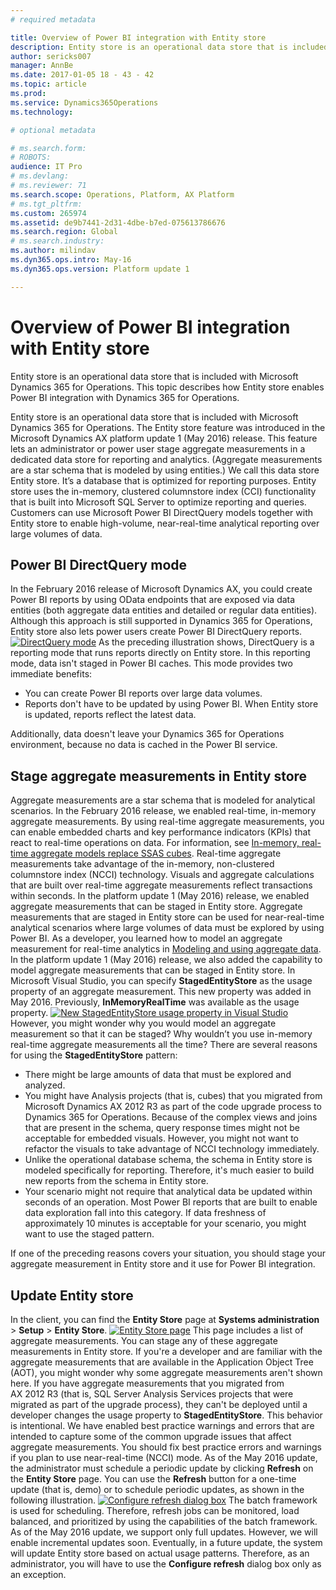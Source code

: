 ```yaml
---
# required metadata

title: Overview of Power BI integration with Entity store
description: Entity store is an operational data store that is included with Microsoft Dynamics 365 for Operations. This topic describes how Entity store enables Power BI integration with Dynamics 365 for Operations.
author: sericks007
manager: AnnBe
ms.date: 2017-01-05 18 - 43 - 42
ms.topic: article
ms.prod: 
ms.service: Dynamics365Operations
ms.technology: 

# optional metadata

# ms.search.form: 
# ROBOTS: 
audience: IT Pro
# ms.devlang: 
# ms.reviewer: 71
ms.search.scope: Operations, Platform, AX Platform
# ms.tgt_pltfrm: 
ms.custom: 265974
ms.assetid: de9b7441-2d31-4dbe-b7ed-075613786676
ms.search.region: Global
# ms.search.industry: 
ms.author: milindav
ms.dyn365.ops.intro: May-16
ms.dyn365.ops.version: Platform update 1

---
```


# Overview of Power BI integration with Entity store

Entity store is an operational data store that is included with Microsoft Dynamics 365 for Operations. This topic describes how Entity store enables Power BI integration with Dynamics 365 for Operations.

Entity store is an operational data store that is included with Microsoft Dynamics 365 for Operations. The Entity store feature was introduced in the Microsoft Dynamics AX platform update 1 (May 2016) release. This feature lets an administrator or power user stage aggregate measurements in a dedicated data store for reporting and analytics. (Aggregate measurements are a star schema that is modeled by using entities.) We call this data store Entity store. It’s a database that is optimized for reporting purposes. Entity store uses the in-memory, clustered columnstore index (CCI) functionality that is built into Microsoft SQL Server to optimize reporting and queries. Customers can use Microsoft Power BI DirectQuery models together with Entity store to enable high-volume, near-real-time analytical reporting over large volumes of data.

## Power BI DirectQuery mode
In the February 2016 release of Microsoft Dynamics AX, you could create Power BI reports by using OData endpoints that are exposed via data entities (both aggregate data entities and detailed or regular data entities). Although this approach is still supported in Dynamics 365 for Operations, Entity store also lets power users create Power BI DirectQuery reports. [![DirectQuery mode](./media/entity-store-architecture-1024x587.jpg)](./media/entity-store-architecture.jpg) As the preceding illustration shows, DirectQuery is a reporting mode that runs reports directly on Entity store. In this reporting mode, data isn't staged in Power BI caches. This mode provides two immediate benefits:

-   You can create Power BI reports over large data volumes.
-   Reports don't have to be updated by using Power BI. When Entity store is updated, reports reflect the latest data.

Additionally, data doesn't leave your Dynamics 365 for Operations environment, because no data is cached in the Power BI service.

## Stage aggregate measurements in Entity store
Aggregate measurements are a star schema that is modeled for analytical scenarios. In the February 2016 release, we enabled real-time, in-memory aggregate measurements. By using real-time aggregate measurements, you can enable embedded charts and key performance indicators (KPIs) that react to real-time operations on data. For information, see [In-memory, real-time aggregate models replace SSAS cubes](in-memory-real-time-aggregate-models.md). Real-time aggregate measurements take advantage of the in-memory, non-clustered columnstore index (NCCI) technology. Visuals and aggregate calculations that are built over real-time aggregate measurements reflect transactions within seconds. In the platform update 1 (May 2016) release, we enabled aggregate measurements that can be staged in Entity store. Aggregate measurements that are staged in Entity store can be used for near-real-time analytical scenarios where large volumes of data must be explored by using Power BI. As a developer, you learned how to model an aggregate measurement for real-time analytics in [Modeling and using aggregate data](model-aggregate-data.md). In the platform update 1 (May 2016) release, we also added the capability to model aggregate measurements that can be staged in Entity store. In Microsoft Visual Studio, you can specify **StagedEntityStore** as the usage property of an aggregate measurement. This new property was added in May 2016. Previously, **InMemoryRealTime** was available as the usage property. [![New StagedEntityStore usage property in Visual Studio](https://msdnshared.blob.core.windows.net/media/2016/06/New-usage-property-in-VS-300x242.png)](https://msdnshared.blob.core.windows.net/media/2016/06/New-usage-property-in-VS.png) However, you might wonder why you would model an aggregate measurement so that it can be staged? Why wouldn’t you use in-memory real-time aggregate measurements all the time? There are several reasons for using the **StagedEntityStore** pattern:

-   There might be large amounts of data that must be explored and analyzed.
-   You might have Analysis projects (that is, cubes) that you migrated from Microsoft Dynamics AX 2012 R3 as part of the code upgrade process to Dynamics 365 for Operations. Because of the complex views and joins that are present in the schema, query response times might not be acceptable for embedded visuals. However, you might not want to refactor the visuals to take advantage of NCCI technology immediately.
-   Unlike the operational database schema, the schema in Entity store is modeled specifically for reporting. Therefore, it's much easier to build new reports from the schema in Entity store.
-   Your scenario might not require that analytical data be updated within seconds of an operation. Most Power BI reports that are built to enable data exploration fall into this category. If data freshness of approximately 10 minutes is acceptable for your scenario, you might want to use the staged pattern.

If one of the preceding reasons covers your situation, you should stage your aggregate measurement in Entity store and it use for Power BI integration.

## Update Entity store
In the client, you can find the **Entity Store** page at **Systems administration** &gt; **Setup** &gt; **Entity Store**. [![Entity Store page](./media/entity-store-form-1024x548.jpg)](./media/entity-store-form.jpg) This page includes a list of aggregate measurements. You can stage any of these aggregate measurements in Entity store. If you're a developer and are familiar with the aggregate measurements that are available in the Application Object Tree (AOT), you might wonder why some aggregate measurements aren't shown here. If you have aggregate measurements that you migrated from AX 2012 R3 (that is, SQL Server Analysis Services projects that were migrated as part of the upgrade process), they can't be deployed until a developer changes the usage property to **StagedEntityStore**. This behavior is intentional. We have enabled best practice warnings and errors that are intended to capture some of the common upgrade issues that affect aggregate measurements. You should fix best practice errors and warnings if you plan to use near-real-time (NCCI) mode. As of the May 2016 update, the administrator must schedule a periodic update by clicking **Refresh** on the **Entity Store** page. You can use the **Refresh** button for a one-time update (that is, demo) or to schedule periodic updates, as shown in the following illustration. [![Configure refresh dialog box](./media/retail-cube-refresh-1024x548.jpg)](./media/retail-cube-refresh.jpg) The batch framework is used for scheduling. Therefore, refresh jobs can be monitored, load balanced, and prioritized by using the capabilities of the batch framework. As of the May 2016 update, we support only full updates. However, we will enable incremental updates soon. Eventually, in a future update, the system will update Entity store based on actual usage patterns. Therefore, as an administrator, you will have to use the **Configure refresh** dialog box only as an exception.

